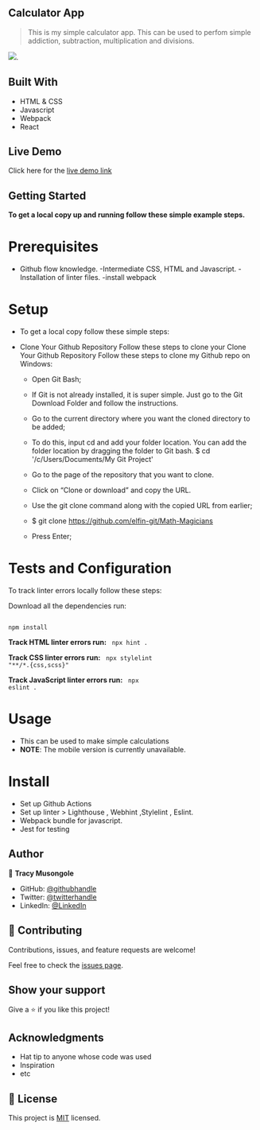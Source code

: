 ## Calculator App

> This is my simple calculator app. This can be used to perfom simple addiction, subtraction, multiplication and divisions. 


![](https://img.shields.io/badge/Microverse-blueviolet).


## Built With

- HTML & CSS
- Javascript
- Webpack
- React

## Live Demo 

Click here for the [live demo link](https://elfin-git.github.io/Math-Magicians/build/)

## Getting Started

**To get a local copy up and running follow these simple example steps.**

# Prerequisites

- Github flow knowledge. -Intermediate CSS, HTML and Javascript. -Installation of linter files. -install webpack

# Setup 
- To get a local copy follow these simple steps:

- Clone Your Github Repository Follow these steps to clone your Clone Your Github Repository Follow these steps to clone my Github repo on Windows:

   - Open Git Bash;

   - If Git is not already installed, it is super simple. Just go to the Git Download Folder and follow the instructions.

   - Go to the current directory where you want the cloned directory to be added;

   - To do this, input cd and add your folder location. You can add the folder location by dragging the folder to Git bash.
    $ cd '/c/Users/Documents/My Git Project'

    - Go to the page of the repository that you want to clone.

    - Click on “Clone or download” and copy the URL.

    - Use the git clone command along with the copied URL from earlier;

    - $ git clone https://github.com/elfin-git/Math-Magicians

   - Press Enter;

# Tests and Configuration

To track linter errors locally follow these steps:

Download all the dependencies run:

<code>
npm install
</code>

**Track HTML linter errors run:**
<code>
npx hint .
</code>

**Track CSS linter errors run:**
<code>
npx stylelint "**/*.{css,scss}"
</code>

**Track JavaScript linter errors run:**
<code>
npx eslint .
</code>

# Usage
- This can be used to make simple calculations
- **NOTE**: The mobile version is currently unavailable.

# Install
- Set up Github Actions
- Set up linter > Lighthouse , Webhint ,Stylelint , Eslint.
- Webpack bundle for javascript.
- Jest for  testing

## Author

👤 **Tracy Musongole**

- GitHub: [@githubhandle](https://github.com/elfin-git)
- Twitter: [@twitterhandle](https://twitter.com/tracy_muso)
- LinkedIn: [@LinkedIn](https://linkedin.com/in/tracy-musongole)


## 🤝 Contributing
Contributions, issues, and feature requests are welcome!


Feel free to check the [issues page](https://github.com/elfin-git/Math-Magicians/issues).

## Show your support

Give a ⭐️ if you like this project!

## Acknowledgments

- Hat tip to anyone whose code was used
- Inspiration
- etc

## 📝 License

This project is [MIT](https://github.com/elfin-git/Math-Magicians/blob/dev/LICENSE) licensed.
